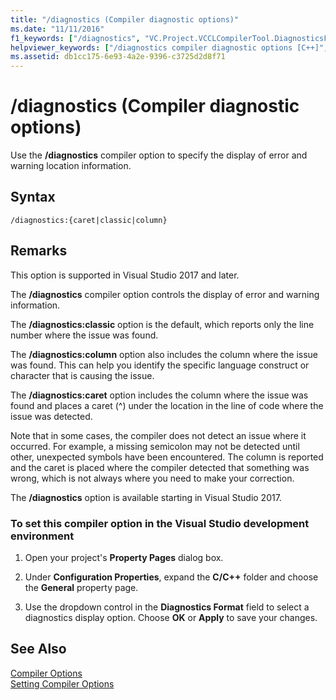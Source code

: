 ```yaml
---
title: "/diagnostics (Compiler diagnostic options)"
ms.date: "11/11/2016"
f1_keywords: ["/diagnostics", "VC.Project.VCCLCompilerTool.DiagnosticsFormat"]
helpviewer_keywords: ["/diagnostics compiler diagnostic options [C++]", "-diagnostics compiler diagnostic options [C++]", "diagnostics compiler diagnostic options [C++]"]
ms.assetid: db1cc175-6e93-4a2e-9396-c3725d2d8f71
---
```

# /diagnostics (Compiler diagnostic options)

Use the **/diagnostics** compiler option to specify the display of error and warning location information.

## Syntax

```
/diagnostics:{caret|classic|column}
```

## Remarks

This option is supported in Visual Studio 2017 and later.

The **/diagnostics** compiler option controls the display of error and warning information.

The **/diagnostics:classic** option is the default, which reports only the line number where the issue was found.

The **/diagnostics:column** option also includes the column where the issue was found. This can help you identify the specific language construct or character that is causing the issue.

The **/diagnostics:caret** option includes the column where the issue was found and places a caret (^) under the location in the line of code where the issue was detected.

Note that in some cases, the compiler does not detect an issue where it occurred. For example, a missing semicolon may not be detected until other, unexpected symbols have been encountered. The column is reported and the caret is placed where the compiler detected that something was wrong, which is not always where you need to make your correction.

The **/diagnostics** option is available starting in Visual Studio 2017.

### To set this compiler option in the Visual Studio development environment

1. Open your project's **Property Pages** dialog box.

1. Under **Configuration Properties**, expand the **C/C++** folder and choose the **General** property page.

1. Use the dropdown control in the **Diagnostics Format** field to select a diagnostics display option. Choose **OK** or **Apply** to save your changes.

## See Also

[Compiler Options](../../build/reference/compiler-options.md)<br/>
[Setting Compiler Options](../../build/reference/setting-compiler-options.md)
